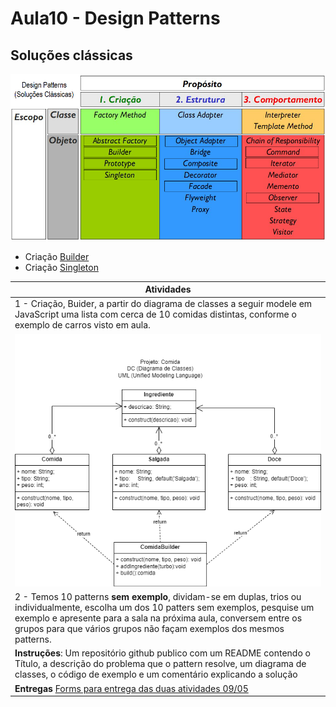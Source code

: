 # Aula10 - Design Patterns
## Soluções clássicas
![Quadro pattherns](../aula09/patterns.png)

- Criação [Builder](./patterns/criacao/builder/)
- Criação [Singleton](./patterns/criacao/singleton/)

|Atividades|
|-|
|1 - Criação, Buider, a partir do diagrama de classes a seguir modele em JavaScript uma lista com cerca de 10 comidas distintas, conforme o exemplo de carros visto em aula.|
|![Diagrama de Classes](./dc_builder_comida.png)|
|2 - Temos 10 patterns **sem exemplo**, dividam-se em duplas, trios ou individualmente, escolha um dos 10 patters sem exemplos, pesquise um exemplo e apresente para a sala na próxima aula, conversem entre os grupos para que vários grupos não façam exemplos dos mesmos patterns.|
|**Instruções**: Um repositório github publico com um README contendo o Título, a descrição do problema que o pattern resolve, um diagrama de classes, o código de exemplo e um comentário explicando a solução|
|**Entregas** [Forms para entrega das duas atividades 09/05](https://docs.google.com/forms/d/e/1FAIpQLScDWE2UpfXvqZdEO0Y13x9U5K3Nv7LF3B_eNTT5l3uKswWgog/viewform?usp=sf_link)|